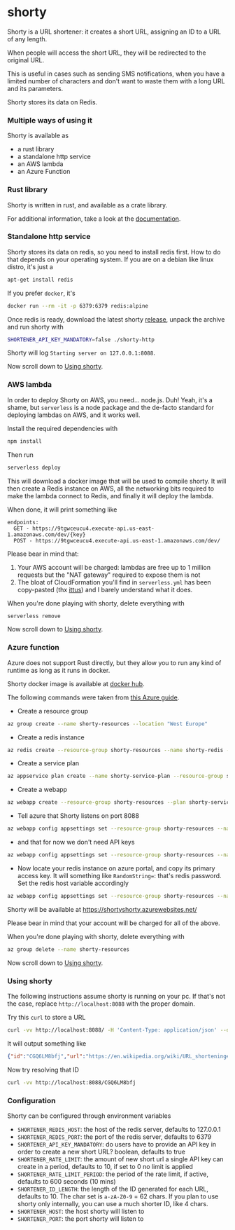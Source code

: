 # shorty

Shorty is a URL shortener: it creates a short URL, assigning an ID to a URL of any length.

When people will access the short URL, they will be redirected to the original URL.

This is useful in cases such as sending SMS notifications, when you have a limited number of characters and don't want to waste them with a long URL and its parameters.

Shorty stores its data on Redis.

### Multiple ways of using it

Shorty is available as

- a rust library
- a standalone http service
- an AWS lambda
- an Azure Function

### Rust library

Shorty is written in rust, and available as a crate library.

For additional information, take a look at the [documentation](https://docs.rs/shorty).

### Standalone http service

Shorty stores its data on redis, so you need to install redis first. How to do that depends on your operating system. If you are on a debian like linux distro, it's just a
```bash
apt-get install redis
```
If you prefer `docker`, it's
```bash
docker run --rm -it -p 6379:6379 redis:alpine
```

Once redis is ready, download the latest shorty [release](https://github.com/ffissore/shorty/releases), unpack the archive and run shorty with

```bash
SHORTENER_API_KEY_MANDATORY=false ./shorty-http
```

Shorty will log `Starting server on 127.0.0.1:8088`.

Now scroll down to [Using shorty](#using-shorty).

### AWS lambda

In order to deploy Shorty on AWS, you need... node.js. Duh! Yeah, it's a shame, but `serverless` is a node package and the de-facto standard for deploying lambdas on AWS, and it works well.

Install the required dependencies with 

```bash
npm install
```

Then run

```bash
serverless deploy
```

This will download a docker image that will be used to compile shorty. It will then create a Redis instance on AWS, all the networking bits required to make the lambda connect to Redis, and finally it will deploy the lambda.

When done, it will print something like

```
endpoints:
  GET - https://9tgwceucu4.execute-api.us-east-1.amazonaws.com/dev/{key}
  POST - https://9tgwceucu4.execute-api.us-east-1.amazonaws.com/dev/
```

Please bear in mind that:
1. Your AWS account will be charged: lambdas are free up to 1 million requests but the "NAT gateway" required to expose them is not
1. The bloat of CloudFormation you'll find in `serverless.yml` has been copy-pasted (thx [ittus](https://github.com/ittus/aws-lambda-vpc-nat-examples/blob/master/serverless.yml)) and I barely understand what it does.

When you're done playing with shorty, delete everything with
```bash
serverless remove
```   

Now scroll down to [Using shorty](#using-shorty).

### Azure function

Azure does not support Rust directly, but they allow you to run any kind of runtime as long as it runs in docker.

Shorty docker image is available at [docker hub](https://hub.docker.com/r/ffissore/shorty).

The following commands were taken from [this Azure guide](https://docs.microsoft.com/azure/app-service/containers/tutorial-custom-docker-image).

* Create a resource group
```bash
az group create --name shorty-resources --location "West Europe"
```
* Create a redis instance  
```bash
az redis create --resource-group shorty-resources --name shorty-redis --location "West Europe" --sku Basic --vm-size c0 --enable-non-ssl-port
```
* Create a service plan
```bash
az appservice plan create --name shorty-service-plan --resource-group shorty-resources --sku B1 --is-linux
``` 
* Create a webapp
```bash
az webapp create --resource-group shorty-resources --plan shorty-service-plan --name shortyshorty --deployment-container-image-name ffissore/shorty:latest
```
* Tell azure that Shorty listens on port 8088
```bash
az webapp config appsettings set --resource-group shorty-resources --name shortyshorty --settings WEBSITES_PORT=8088
```
* and that for now we don't need API keys
```bash
az webapp config appsettings set --resource-group shorty-resources --name shortyshorty --settings SHORTENER_API_KEY_MANDATORY=false
```
* Now locate your redis instance on azure portal, and copy its primary access key. It will something like `RandomString=`: that's redis password. Set the redis host variable accordingly
```bash
az webapp config appsettings set --resource-group shorty-resources --name shortyshorty --settings SHORTENER_REDIS_HOST=:RandomString=@shorty-redis.redis.cache.windows.net
```

Shorty will be available at https://shortyshorty.azurewebsites.net/

Please bear in mind that your account will be charged for all of the above.

When you're done playing with shorty, delete everything with
```bash
az group delete --name shorty-resources
```   

Now scroll down to [Using shorty](#using-shorty).
 
### Using shorty

The following instructions assume shorty is running on your pc. If that's not the case, replace `http://localhost:8088` with the proper domain.
 
Try this `curl` to store a URL

```bash
curl -vv http://localhost:8088/ -H 'Content-Type: application/json' --data '{"url":"https://en.wikipedia.org/wiki/URL_shortening#Techniques"}'
```

It will output something like

```json
{"id":"CGQ6LM8bfj","url":"https://en.wikipedia.org/wiki/URL_shortening#Techniques"}
```

Now try resolving that ID

```bash
curl -vv http://localhost:8088/CGQ6LM8bfj
```

### Configuration

Shorty can be configured through environment variables

* `SHORTENER_REDIS_HOST`: the host of the redis server, defaults to 127.0.0.1
* `SHORTENER_REDIS_PORT`: the port of the redis server, defaults to 6379
* `SHORTENER_API_KEY_MANDATORY`: do users have to provide an API key in order to create a new short URL? boolean, defaults to true
* `SHORTENER_RATE_LIMIT`: the amount of new short url a single API key can create in a period, defaults to 10, if set to 0 no limit is applied
* `SHORTENER_RATE_LIMIT_PERIOD`: the period of the rate limit, if active, defaults to 600 seconds (10 mins)
* `SHORTENER_ID_LENGTH`: the length of the ID generated for each URL, defaults to 10. The char set is `a-zA-Z0-9` = 62 chars. If you plan to use shorty only internally, you can use a much shorter ID, like 4 chars.
* `SHORTENER_HOST`: the host shorty will listen to
* `SHORTENER_PORT`: the port shorty will listen to
